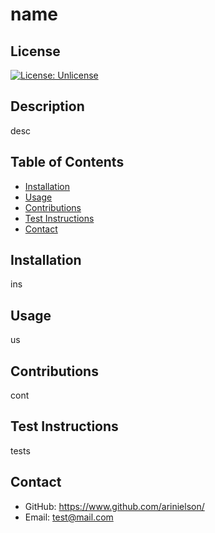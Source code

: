 
# name  
<a name='license'></a>
## License  
[![License: Unlicense](https://img.shields.io/badge/license-Unlicense-blue.svg)](http://unlicense.org/)
## Description  
desc
## Table of Contents
* [Installation](#installation)
* [Usage](#usage)
* [Contributions](#contributions)
* [Test Instructions](#tests)        
* [Contact](#contact)
<a name='installation'></a>
## Installation  
ins
<a name='usage'></a>
## Usage  
us
<a name='contributions'></a>
## Contributions  
cont  
<a name='tests'></a>
## Test Instructions  
tests        
<a name='contact'></a>
## Contact 
* GitHub: https://www.github.com/arinielson/
* Email: test@mail.com